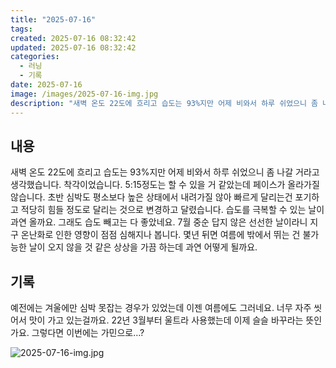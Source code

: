```yaml
---
title: "2025-07-16"
tags:
created: 2025-07-16 08:32:42
updated: 2025-07-16 08:32:42
categories:
  - 러닝
  - 기록
date: 2025-07-16
image: /images/2025-07-16-img.jpg
description: "새벽 온도 22도에 흐리고 습도는 93%지만 어제 비와서 하루 쉬었으니 좀 나갈 거라고 생각했습니다. 착각이었습니다. 5:15정도는 할 수 있을 거 같았는데 페이스가 올라가질 않습니다. 초반 심박도 평소보다 높은 상태에서 내려가질 않아 빠르게 달리는건 포기하고 적당히 힘들 정도로 달리는"
---
```


## 내용

새벽 온도 22도에 흐리고 습도는 93%지만 어제 비와서 하루 쉬었으니 좀 나갈 거라고 생각했습니다. 착각이었습니다. 5:15정도는 할 수 있을 거 같았는데 페이스가 올라가질 않습니다. 초반 심박도 평소보다 높은 상태에서 내려가질 않아 빠르게 달리는건 포기하고 적당히 힘들 정도로 달리는 것으로 변경하고 달렸습니다. 습도를 극복할 수 있는 날이 과연 올까요. 
그래도 습도 빼고는 다 좋았네요. 7월 중순 답지 않은 선선한 날이라니 지구 온난화로 인한 영향이 점점 심해지나 봅니다. 몇년 뒤면 여름에 밖에서 뛰는 건 불가능한 날이 오지 않을 것 같은 상상을 가끔 하는데 과연 어떻게 될까요.

## 기록

예전에는 겨울에만 심박 못잡는 경우가 있었는데 이젠 여름에도 그러네요. 너무 자주 씻어서 맛이 가고 있는걸까요. 22년 3월부터 울트라 사용했는데 이제 슬슬 바꾸라는 뜻인가요. 그렇다면 이번에는 가민으로…?

 
 ![2025-07-16-img.jpg](/images/2025-07-16-img.jpg)
